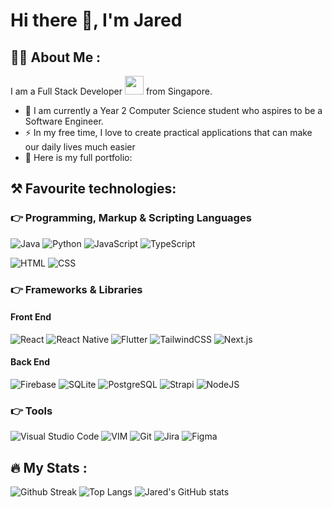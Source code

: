 # Hi there 👋, I'm Jared

## :man_technologist: About Me :
I am a Full Stack Developer <img src="https://media.giphy.com/media/WUlplcMpOCEmTGBtBW/giphy.gif" width="30"> from Singapore.
- :telescope: I am currently a Year 2 Computer Science student who aspires to be a Software Engineer.
- :zap: In my free time, I love to create practical applications that can make our daily lives much easier
- :book: Here is my full portfolio: 

## ⚒️ Favourite technologies:
### 👉 Programming, Markup & Scripting Languages



![Java](https://img.shields.io/badge/Java-ED8B00?style=for-the-badge&logo=openjdk&logoColor=white)
![Python](https://img.shields.io/badge/Python-14354C?style=for-the-badge&logo=python&logoColor=white)
![JavaScript](https://img.shields.io/badge/JavaScript-F7DF1E?style=for-the-badge&logo=javascript&logoColor=black)
![TypeScript](https://img.shields.io/badge/TypeScript-007ACC?style=for-the-badge&logo=typescript&logoColor=white)


![HTML](https://img.shields.io/badge/HTML-e34c26?style=for-the-badge&logo=html5&logoColor=white)
![CSS](https://img.shields.io/badge/CSS-2965f1?&style=for-the-badge&logo=css3&logoColor=white)

### 👉 Frameworks & Libraries
#### Front End

![React](https://img.shields.io/badge/React-20232A?style=for-the-badge&logo=react&logoColor=61DAFB)
![React Native](https://img.shields.io/badge/React_Native-20232A?style=for-the-badge&logo=react&logoColor=61DAFB)
![Flutter](https://img.shields.io/badge/Flutter-black.svg?logo=flutter&logoColor=027DFD&style=for-the-badge)
![TailwindCSS](https://img.shields.io/badge/Tailwind_CSS-38B2AC?style=for-the-badge&logo=tailwind-css&logoColor=white)
![Next.js](https://img.shields.io/badge/next.js-000000?style=for-the-badge&logo=nextdotjs&logoColor=white)

#### Back End
![Firebase](https://img.shields.io/badge/Firebase-yellow.svg?logo=firebase&logoColor=red&style=for-the-badge)
![SQLite](https://img.shields.io/badge/SQLite-07405E?style=for-the-badge&logo=sqlite&logoColor=white)
![PostgreSQL](https://img.shields.io/badge/PostgreSQL-316192?style=for-the-badge&logo=postgresql&logoColor=white)
![Strapi](https://img.shields.io/badge/Strapi-black.svg?logo=strapi&logoColor=8e76ff&style=for-the-badge)
![NodeJS](https://img.shields.io/badge/Node.js-43853D?style=for-the-badge&logo=node.js&logoColor=white)


### 👉 Tools

![Visual Studio Code](https://img.shields.io/badge/Visual_Studio_Code-0078D4?style=for-the-badge&logo=visual%20studio%20code&logoColor=white)
![VIM](https://img.shields.io/badge/VIM-%2311AB00.svg?&style=for-the-badge&logo=vim&logoColor=white)
![Git](https://img.shields.io/badge/GIT-E44C30?style=for-the-badge&logo=git&logoColor=white)
![Jira](https://img.shields.io/badge/Jira-0052CC?style=for-the-badge&logo=Jira&logoColor=white)
![Figma](https://img.shields.io/badge/Figma-F24E1E.svg?logo=figma&logoColor=white&style=for-the-badge)

## :fire: My Stats :
![Github Streak](https://github-readme-streak-stats.herokuapp.com/?user=jajared&theme=dark&background=000000)
![Top Langs](https://github-readme-stats-git-masterrstaa-rickstaa.vercel.app/api/top-langs/?username=jajared&layout=compact&theme=vision-friendly-dark)
![Jared's GitHub stats](https://github-readme-stats-git-masterrstaa-rickstaa.vercel.app/api?username=jajared&show_icons=true&theme=vision-friendly-dark)

